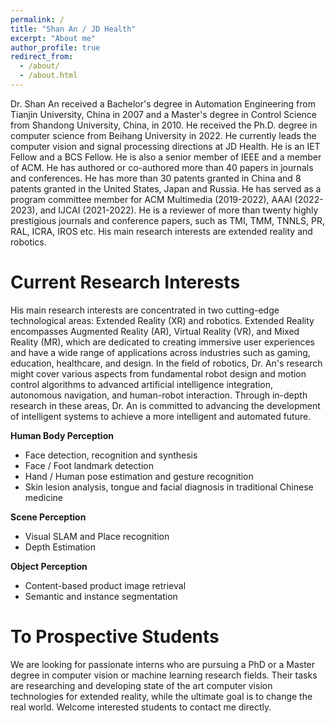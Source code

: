 ```yaml
---
permalink: /
title: "Shan An / JD Health"
excerpt: "About me"
author_profile: true
redirect_from: 
  - /about/
  - /about.html
---
```


Dr. Shan An received a Bachelor's degree in Automation Engineering from Tianjin University, China in 2007 and a Master's degree in Control Science from Shandong University, China, in 2010. He received the Ph.D. degree in computer science from Beihang University in 2022. He currently leads the computer vision and signal processing directions at JD Health. He is an IET Fellow and a BCS Fellow. He is also a senior member of IEEE and a member of ACM. He has authored or co-authored more than 40 papers in journals and conferences. He has more than 30 patents granted in China and 8 patents granted in the United States, Japan and Russia. He has served as a program committee member for ACM Multimedia (2019-2022), AAAI (2022-2023), and IJCAI (2021-2022). He is a reviewer of more than twenty highly prestigious journals and conference papers, such as TMI, TMM, TNNLS, PR, RAL, ICRA, IROS etc. His main research interests are extended reality and robotics.

Current Research Interests
======
His main research interests are concentrated in two cutting-edge technological areas: Extended Reality (XR) and robotics. Extended Reality encompasses Augmented Reality (AR), Virtual Reality (VR), and Mixed Reality (MR), which are dedicated to creating immersive user experiences and have a wide range of applications across industries such as gaming, education, healthcare, and design. In the field of robotics, Dr. An's research might cover various aspects from fundamental robot design and motion control algorithms to advanced artificial intelligence integration, autonomous navigation, and human-robot interaction. Through in-depth research in these areas, Dr. An is committed to advancing the development of intelligent systems to achieve a more intelligent and automated future. 

**Human Body Perception**

- Face detection, recognition and synthesis
- Face / Foot landmark detection
- Hand / Human pose estimation and gesture recognition
- Skin lesion analysis, tongue and facial diagnosis in traditional Chinese medicine

**Scene Perception**

- Visual SLAM and Place recognition 
- Depth Estimation 

**Object Perception**

- Content-based product image retrieval
- Semantic and instance segmentation



To Prospective Students
======
We are looking for passionate interns who are pursuing a PhD or a Master degree in computer vision or machine learning research fields. Their tasks are researching and developing state of the art computer vision technologies for extended reality, while the ultimate goal is to change the real world. Welcome interested students to contact me directly.
